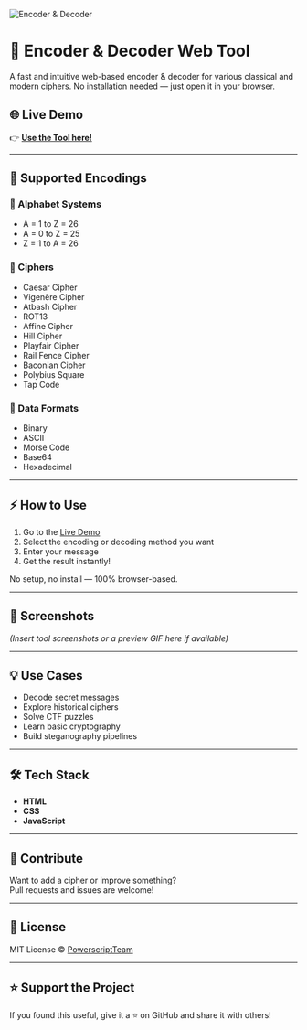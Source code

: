 ![Encoder & Decoder](https://github.com/PowerscriptTeam/Encoder-and-Decoder/tool.png)

# 🔐 Encoder & Decoder Web Tool

A fast and intuitive web-based encoder & decoder for various classical and modern ciphers. No installation needed — just open it in your browser.

## 🌐 Live Demo

👉 **[Use the Tool here!](https://encoder-decoder-swart.vercel.app/)**

---

## 🧠 Supported Encodings

### 🔢 Alphabet Systems
- A = 1 to Z = 26
- A = 0 to Z = 25
- Z = 1 to A = 26

### 🔁 Ciphers
- Caesar Cipher
- Vigenère Cipher
- Atbash Cipher
- ROT13
- Affine Cipher
- Hill Cipher
- Playfair Cipher
- Rail Fence Cipher
- Baconian Cipher
- Polybius Square
- Tap Code

### 🔣 Data Formats
- Binary
- ASCII
- Morse Code
- Base64
- Hexadecimal

---

## ⚡ How to Use

1. Go to the [Live Demo](https://encoder-decoder-swart.vercel.app/)
2. Select the encoding or decoding method you want
3. Enter your message
4. Get the result instantly!

No setup, no install — 100% browser-based.

---

## 📸 Screenshots

*(Insert tool screenshots or a preview GIF here if available)*

---

## 💡 Use Cases

- Decode secret messages
- Explore historical ciphers
- Solve CTF puzzles
- Learn basic cryptography
- Build steganography pipelines

---

## 🛠 Tech Stack

- **HTML**
- **CSS**
- **JavaScript**

---

## 🤝 Contribute

Want to add a cipher or improve something?  
Pull requests and issues are welcome!

---

## 📜 License

MIT License © [PowerscriptTeam](https://github.com/PowerscriptTeam)

---

## ⭐ Support the Project

If you found this useful, give it a ⭐ on GitHub and share it with others!
